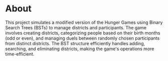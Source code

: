 # About 
This project simulates a modified version of the Hunger Games using Binary Search Trees (BSTs) to manage districts and participants. The game involves creating districts, categorizing people based on their birth months (odd or even), and managing duels between randomly chosen participants from distinct districts. The BST structure efficiently handles adding, searching, and eliminating districts, making the game's operations more time-efficient.
